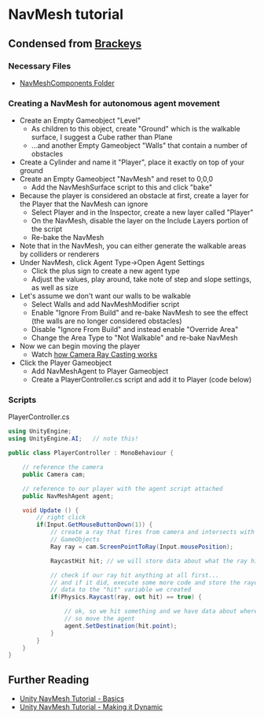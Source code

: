 # NavMesh tutorial
## Condensed from [Brackeys](https://www.youtube.com/watch?v=CHV1ymlw-P8)

### Necessary Files
+ [NavMeshComponents Folder](https://github.com/prismspecs/simulation-art/releases/download/1/NavMeshComponents.zip)

### Creating a NavMesh for autonomous agent movement
+ Create an Empty Gameobject "Level"
	+ As children to this object, create "Ground" which is the walkable surface, I suggest a Cube rather than Plane
	+ ...and another Empty Gameobject "Walls" that contain a number of obstacles
+ Create a Cylinder and name it "Player", place it exactly on top of your ground
+ Create an Empty Gameobject "NavMesh" and reset to 0,0,0
	+ Add the NavMeshSurface script to this and click "bake"
+ Because the player is considered an obstacle at first, create a layer for the Player that the NavMesh can ignore
	+ Select Player and in the Inspector, create a new layer called "Player"
	+ On the NavMesh, disable the layer on the Include Layers portion of the script
	+ Re-bake the NavMesh
+ Note that in the NavMesh, you can either generate the walkable areas by colliders or renderers
+ Under NavMesh, click Agent Type->Open Agent Settings
	+ Click the plus sign to create a new agent type
	+ Adjust the values, play around, take note of step and slope settings, as well as size
+ Let's assume we don't want our walls to be walkable
	+ Select Walls and add NavMeshModifier script
	+ Enable "Ignore From Build" and re-bake NavMesh to see the effect (the walls are no longer considered obstacles)
	+ Disable "Ignore From Build" and instead enable "Override Area"
	+ Change the Area Type to "Not Walkable" and re-bake NavMesh
+ Now we can begin moving the player
	+ Watch [how Camera Ray Casting works](https://youtu.be/CHV1ymlw-P8?t=337)
+ Click the Player Gameobject
	+ Add NavMeshAgent to Player Gameobject
	+ Create a PlayerController.cs script and add it to Player (code below)

### Scripts

PlayerController.cs
```C#
using UnityEngine;
using UnityEngine.AI;   // note this!

public class PlayerController : MonoBehaviour {

    // reference the camera
    public Camera cam;

    // reference to our player with the agent script attached
    public NavMeshAgent agent;

	void Update () {
        // right click
        if(Input.GetMouseButtonDown(1)) {
            // create a ray that fires from camera and intersects with
            // GameObjects
            Ray ray = cam.ScreenPointToRay(Input.mousePosition);

            RaycastHit hit; // we will store data about what the ray hits here

            // check if our ray hit anything at all first...
            // and if it did, execute some more code and store the raycast hit
            // data to the "hit" variable we created
            if(Physics.Raycast(ray, out hit) == true) {

                // ok, so we hit something and we have data about where the ray hit
                // so move the agent
                agent.SetDestination(hit.point);
            }
        }
	}
}
```

## Further Reading

+ [Unity NavMesh Tutorial - Basics](https://www.youtube.com/watch?v=CHV1ymlw-P8)
+ [Unity NavMesh Tutorial - Making it Dynamic](https://www.youtube.com/watch?v=FkLJ45Pt-mY)
